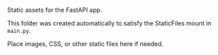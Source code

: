 Static assets for the FastAPI app.

This folder was created automatically to satisfy the StaticFiles mount in `main.py`.

Place images, CSS, or other static files here if needed.